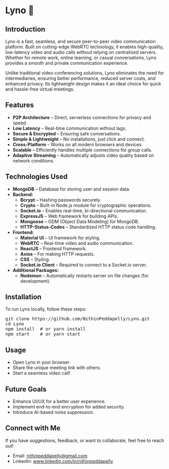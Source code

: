<h1>Lyno 🚀</h1>

<h2>Introduction</h2>
<p>Lyno is a fast, seamless, and secure peer-to-peer video communication platform. Built on cutting-edge WebRTC technology, it enables high-quality, low-latency video and audio calls without relying on centralized servers. Whether for remote work, online learning, or casual conversations, Lyno provides a smooth and private communication experience.</p>

<p>Unlike traditional video conferencing solutions, Lyno eliminates the need for intermediaries, ensuring better performance, reduced server costs, and enhanced privacy. Its lightweight design makes it an ideal choice for quick and hassle-free virtual meetings.</p>

<h2>Features</h2>
<ul>
    <li><strong>P2P Architecture</strong> – Direct, serverless connections for privacy and speed.</li>
    <li><strong>Low Latency</strong> – Real-time communication without lags.</li>
    <li><strong>Secure & Encrypted</strong> – Ensuring safe conversations.</li>
    <li><strong>Simple & Lightweight</strong> – No installations, just click and connect.</li>
    <li><strong>Cross-Platform</strong> – Works on all modern browsers and devices.</li>
    <li><strong>Scalable</strong> – Efficiently handles multiple connections for group calls.</li>
    <li><strong>Adaptive Streaming</strong> – Automatically adjusts video quality based on network conditions.</li>
</ul>

<h2>Technologies Used</h2>
<ul>
    <li><strong>MongoDB</strong> – Database for storing user and session data.</li>
    <li><strong>Backend:</strong>
        <ul>
            <li><strong>Bcrypt</strong> – Hashing passwords securely.</li>
            <li><strong>Crypto</strong> – Built-in Node.js module for cryptographic operations.</li>
            <li><strong>Socket.io</strong> – Enables real-time, bi-directional communication.</li>
            <li><strong>ExpressJS</strong> – Web framework for building APIs.</li>
            <li><strong>Mongoose</strong> – ODM (Object Data Modeling) for MongoDB.</li>
            <li><strong>HTTP-Status-Codes</strong> – Standardized HTTP status code handling.</li>
        </ul>
    </li>
    <li><strong>Frontend:</strong>
        <ul>
            <li><strong>Material UI</strong> – UI framework for styling.</li>
            <li><strong>WebRTC</strong> – Real-time video and audio communication.</li>
            <li><strong>ReactJS</strong> – Frontend framework.</li>
            <li><strong>Axios</strong> – For making HTTP requests.</li>
            <li><strong>CSS</strong> – Styling.</li>
            <li><strong>Socket.io Client</strong> – Required to connect to a Socket.io server.</li>
        </ul>
    </li>
    <li><strong>Additional Packages:</strong>
        <ul>
            <li><strong>Nodemon</strong> – Automatically restarts server on file changes (for development).</li>
        </ul>
    </li>
</ul>

<h2>Installation</h2>
<p>To run Lyno locally, follow these steps:</p>
<pre>
git clone https://github.com/NithinPeddapelly/Lyno.git
cd Lyno
npm install  # or yarn install
npm start    # or yarn start
</pre>

<h2>Usage</h2>
<ul>
    <li>Open Lyno in your browser.</li>
    <li>Share the unique meeting link with others.</li>
    <li>Start a seamless video call!</li>
</ul>

<h2>Future Goals</h2>
<ul>
    <li>Enhance UI/UX for a better user experience.</li>
    <li>Implement end-to-end encryption for added security.</li>
    <li>Introduce AI-based noise suppression.</li>
</ul>

<h2>Connect with Me</h2>
<p>If you have suggestions, feedback, or want to collaborate, feel free to reach out!</p>
<ul>
    <li>Email: <a href="mailto:nithinpeddapelly@gmail.com">nithinpeddapelly@gmail.com</a></li>
    <li>LinkedIn: <a href="https://www.linkedin.com/in/nithinpeddapelly" target="_blank">www.linkedin.com/in/nithinpeddapelly</a></li>
</ul>
